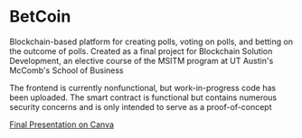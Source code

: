 # BetCoin
Blockchain-based platform for creating polls, voting on polls, and betting on the outcome of polls. Created as a final project for Blockchain Solution Development, an elective course of the MSITM program at UT Austin's McComb's School of Business

The frontend is currently nonfunctional, but work-in-progress code has been uploaded. The smart contract is functional but contains numerous security concerns and is only intended to serve as a proof-of-concept

[Final Presentation on Canva](https://www.canva.com/design/DAFgg6BEGWQ/SsN90o6KblGJbkXnjufbHw/view?utm_content=DAFgg6BEGWQ&utm_campaign=designshare&utm_medium=link&utm_source=publishsharelink)
